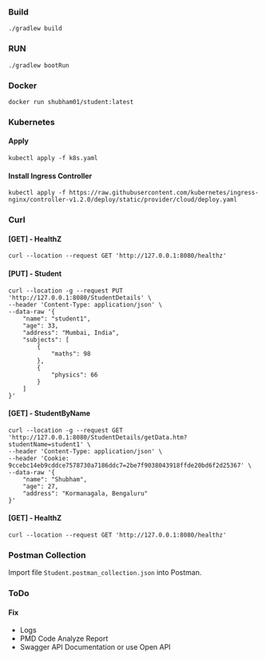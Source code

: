 ### Build
```./gradlew build```

### RUN
```./gradlew bootRun```


### Docker
```docker run shubham01/student:latest```

### Kubernetes
#### Apply
```kubectl apply -f k8s.yaml```

#### Install Ingress Controller
```kubectl apply -f https://raw.githubusercontent.com/kubernetes/ingress-nginx/controller-v1.2.0/deploy/static/provider/cloud/deploy.yaml```



### Curl
#### [GET] - HealthZ
```
curl --location --request GET 'http://127.0.0.1:8080/healthz'
```
#### [PUT] - Student
```
curl --location -g --request PUT 'http://127.0.0.1:8080/StudentDetails' \
--header 'Content-Type: application/json' \
--data-raw '{
    "name": "student1",
    "age": 33,
    "address": "Mumbai, India",
    "subjects": [
        {
            "maths": 98
        },
        {
            "physics": 66
        }
    ]
}'
```

#### [GET] - StudentByName
```
curl --location -g --request GET 'http://127.0.0.1:8080/StudentDetails/getData.htm?studentName=student1' \
--header 'Content-Type: application/json' \
--header 'Cookie: 9ccebc14eb9cddce7578730a7186ddc7=2be7f9038043918ffde20bd6f2d25367' \
--data-raw '{
    "name": "Shubham",
    "age": 27,
    "address": "Kormanagala, Bengaluru"
}'
```
#### [GET] - HealthZ 
```
curl --location --request GET 'http://127.0.0.1:8080/healthz'
```

### Postman Collection
Import file ```Student.postman_collection.json``` into Postman.


### ToDo
#### Fix 
- Logs
- PMD Code Analyze Report
- Swagger API Documentation or use Open API